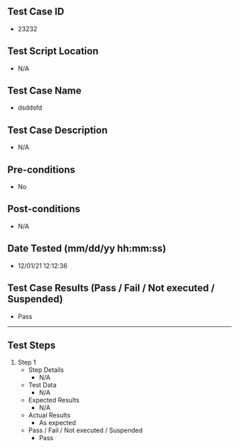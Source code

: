 ## Test Case ID
* 23232
## Test Script Location
* N/A
## Test Case Name
* dsddsfd
## Test Case Description
* N/A
## Pre-conditions
* No
## Post-conditions
* N/A
## Date Tested (mm/dd/yy hh:mm:ss)
* 12/01/21 12:12:36
## Test Case Results (Pass / Fail / Not executed / Suspended)
* Pass
---
## Test Steps
1. Step 1
	* Step Details
		* N/A
	* Test Data
		* N/A
	* Expected Results
		* N/A
	* Actual Results
		* As expected
	* Pass / Fail / Not executed / Suspended
		* Pass

